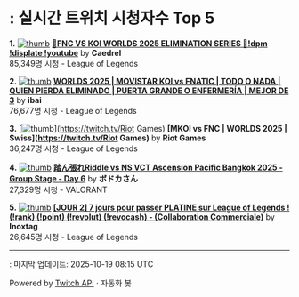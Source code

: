 # : 실시간 트위치 시청자수 Top 5

**1.** [![thumb](https://static-cdn.jtvnw.net/previews-ttv/live_user_caedrel-320x180.jpg)](https://twitch.tv/Caedrel)
**[🔴FNC VS KOI WORLDS 2025 ELIMINATION SERIES 🔴!dpm !displate !youtube](https://twitch.tv/Caedrel)** by **Caedrel**<br>85,349명 시청  - League of Legends

**2.** [![thumb](https://static-cdn.jtvnw.net/previews-ttv/live_user_ibai-320x180.jpg)](https://twitch.tv/ibai)
**[WORLDS 2025 | MOVISTAR KOI vs FNATIC | TODO O NADA | QUIEN PIERDA ELIMINADO | PUERTA GRANDE O ENFERMERÍA | MEJOR DE 3](https://twitch.tv/ibai)** by **ibai**<br>76,677명 시청  - League of Legends

**3.** [![thumb](https://static-cdn.jtvnw.net/previews-ttv/live_user_riotgames-320x180.jpg)](https://twitch.tv/Riot Games)
**[MKOI vs FNC | WORLDS 2025 | Swiss](https://twitch.tv/Riot Games)** by **Riot Games**<br>36,247명 시청  - League of Legends

**4.** [![thumb](https://static-cdn.jtvnw.net/previews-ttv/live_user_vodkavdk-320x180.jpg)](https://twitch.tv/ボドカさん)
**[踏ん張れRiddle vs NS    VCT Ascension Pacific Bangkok 2025 - Group Stage - Day 6](https://twitch.tv/ボドカさん)** by **ボドカさん**<br>27,329명 시청  - VALORANT

**5.** [![thumb](https://static-cdn.jtvnw.net/previews-ttv/live_user_inoxtag-320x180.jpg)](https://twitch.tv/Inoxtag)
**[[JOUR 2] 7 jours pour passer PLATINE sur League of Legends ! (!rank) (!point) (!revolut) (!revocash) - (Collaboration Commerciale)](https://twitch.tv/Inoxtag)** by **Inoxtag**<br>26,645명 시청  - League of Legends


---
: 마지막 업데이트: 2025-10-19 08:15 UTC

Powered by [Twitch API](https://dev.twitch.tv/docs/api/reference) · 자동화 봇